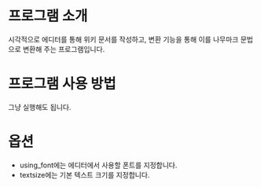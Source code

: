 # 프로그램 소개
시각적으로 에디터를 통해 위키 문서를 작성하고, 변환 기능을 통해 이를 나무마크 문법으로 변환해 주는 프로그램입니다.

# 프로그램 사용 방법
그냥 실행해도 됩니다.

# 옵션
* using_font에는 에디터에서 사용할 폰트를 지정합니다.
* textsize에는 기본 텍스트 크기를 지정합니다.
